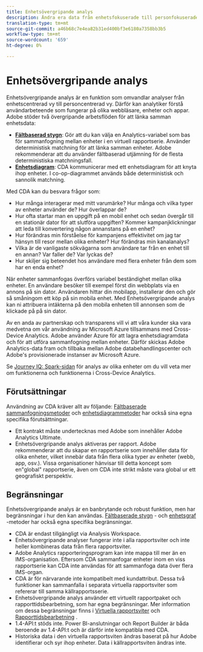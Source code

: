 ```yaml
---
title: Enhetsövergripande analys
description: Ändra era data från enhetsfokuserade till personfokuserade genom att sammanfoga enhetsdata.
translation-type: tm+mt
source-git-commit: a46b68c7e4ea82b31ed400bf3e6180a7358bb3b5
workflow-type: tm+mt
source-wordcount: '659'
ht-degree: 0%

---
```



# Enhetsövergripande analys

Enhetsövergripande analys är en funktion som omvandlar analyser från enhetscentrerad vy till personcentrerad vy. Därför kan analytiker förstå användarbeteende som fungerar på olika webbläsare, enheter och appar. Adobe stöder två övergripande arbetsflöden för att länka samman enhetsdata:

* [**Fältbaserad stygn**](field-based-stitching.md): Gör att du kan välja en Analytics-variabel som bas för sammanfogning mellan enheter i en virtuell rapportserie. Använder deterministisk matchning för att länka samman enheter. Adobe rekommenderar att du använder fältbaserad utjämning för de flesta deterministiska matchningsfall.
* [**Enhetsdiagram**](device-graph.md): CDA kommunicerar med ett enhetsdiagram för att knyta ihop enheter. I co-op-diagrammet används både deterministisk och sannolik matchning.

Med CDA kan du besvara frågor som:

* Hur många interagerar med mitt varumärke? Hur många och vilka typer av enheter använder de? Hur överlappar de?
* Hur ofta startar man en uppgift på en mobil enhet och sedan övergår till en stationär dator för att slutföra uppgiften? Kommer kampanjklickningar att leda till konvertering någon annanstans på en enhet?
* Hur förändras min förståelse för kampanjens effektivitet om jag tar hänsyn till resor mellan olika enheter? Hur förändras min kanalanalys?
* Vilka är de vanligaste sökvägarna som användare tar från en enhet till en annan? Var faller de? Var lyckas de?
* Hur skiljer sig beteendet hos användare med flera enheter från dem som har en enda enhet?

När enheter sammanfogas överförs variabel beständighet mellan olika enheter. En användare besöker till exempel först din webbplats via en annons på sin dator. Användaren hittar din mobilapp, installerar den och gör så småningom ett köp på sin mobila enhet. Med Enhetsövergripande analys kan ni attribuera intäkterna på den mobila enheten till annonsen som de klickade på på sin dator.

Av en anda av partnerskap och transparens vill vi att våra kunder ska vara medvetna om vår användning av Microsoft Azure tillsammans med Cross-Device Analytics. Adobe använder Azure för att lagra enhetsdiagramdata och för att utföra sammanfogning mellan enheter. Därför skickas Adobe Analytics-data fram och tillbaka mellan Adobe databehandlingscenter och Adobe&#39;s provisionerade instanser av Microsoft Azure.

Se [Journey IQ: Spark-sidan](http://adobe.ly/aacda) för analys av olika enheter om du vill veta mer om funktionerna och funktionerna i Cross-Device Analytics.

## Förutsättningar

Användning av CDA kräver allt av följande: [Fältbaserade sammanfogningsmetoder](field-based-stitching.md) och [enhetsdiagrammetoder](device-graph.md) har också sina egna specifika förutsättningar.

* Ett kontrakt måste undertecknas med Adobe som innehåller Adobe Analytics Ultimate.
* Enhetsövergripande analys aktiveras per rapport. Adobe rekommenderar att du skapar en rapportserie som innehåller data för olika enheter, vilket innebär data från flera olika typer av enheter (webb, app, osv.). Vissa organisationer hänvisar till detta koncept som en&quot;global&quot; rapportserie, även om CDA inte strikt måste vara global ur ett geografiskt perspektiv.

## Begränsningar

Enhetsövergripande analys är en banbrytande och robust funktion, men har begränsningar i hur den kan användas. [Fältbaserade stygn](field-based-stitching.md) - och [enhetsgraf](device-graph.md) -metoder har också egna specifika begränsningar.

* CDA är endast tillgängligt via Analysis Workspace.
* Enhetsövergripande analyser fungerar inte i alla rapportsviter och inte heller kombineras data från flera rapportsviter.
* Adobe Analytics rapporteringsprogram kan inte mappa till mer än en IMS-organisation. Eftersom CDA sammanfogar enheter inom en viss rapportserie kan CDA inte användas för att sammanfoga data över flera IMS-organ.
* CDA är för närvarande inte kompatibelt med kundattribut. Dessa två funktioner kan sammanfalla i separata virtuella rapportsviter som refererar till samma källrapportsserie.
* Enhetsövergripande analys använder ett virtuellt rapportpaket och rapporttidsbearbetning, som har egna begränsningar. Mer information om dessa begränsningar finns i [Virtuella rapportsviter](../vrs/vrs-about.md) och [Rapporttidsbearbetning](../vrs/vrs-report-time-processing.md) .
* 1.4-API:t stöds inte. Power BI-anslutningar och Report Builder är båda beroende av 1.4-API:t och är därför inte kompatibla med CDA.
* Historiska data i den virtuella rapportsviten ändras baserat på hur Adobe identifierar och syr ihop enheter. Data i källrapportsviten ändras inte.

